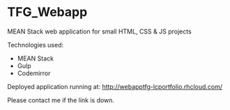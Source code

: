 # TFG_Webapp
MEAN Stack web application for small HTML, CSS &amp; JS projects

Technologies used:
- MEAN Stack
- Gulp
- Codemirror


Deployed application running at: http://webapptfg-lcportfolio.rhcloud.com/

Please contact me if the link is down.
